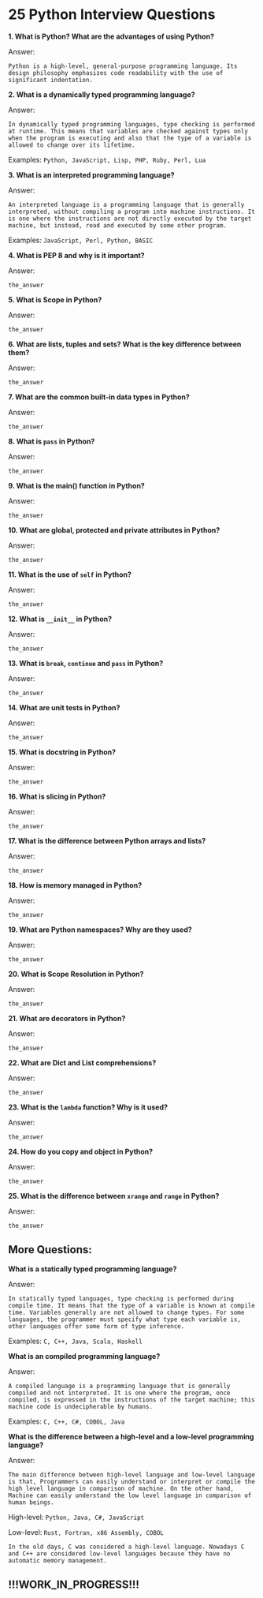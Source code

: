 # 25 Python Interview Questions

**1. What is Python? What are the advantages of using Python?**

Answer:

```Python is a high-level, general-purpose programming language. Its design philosophy emphasizes code readability with the use of significant indentation.```

**2. What is a dynamically typed programming language?**

Answer:

```In dynamically typed programming languages, type checking is performed at runtime. This means that variables are checked against types only when the program is executing and also that the type of a variable is allowed to change over its lifetime.```

Examples: ```Python, JavaScript, Lisp, PHP, Ruby, Perl, Lua```

**3. What is an interpreted programming language?**

Answer:

```An interpreted language is a programming language that is generally interpreted, without compiling a program into machine instructions. It is one where the instructions are not directly executed by the target machine, but instead, read and executed by some other program.```

Examples: ```JavaScript, Perl, Python, BASIC```

**4. What is PEP 8 and why is it important?**

Answer:

```the_answer```

**5. What is Scope in Python?**

Answer:

```the_answer```

**6. What are lists, tuples and sets? What is the key difference between them?**

Answer:

```the_answer```

**7. What are the common built-in data types in Python?**

Answer:

```the_answer```

**8. What is ```pass``` in Python?**

Answer:

```the_answer```

**9. What is the main() function in Python?**

Answer:

```the_answer```

**10. What are global, protected and private attributes in Python?**

Answer:

```the_answer```

**11. What is the use of ```self``` in Python?**

Answer:

```the_answer```

**12. What is ```__init__``` in Python?**

Answer:

```the_answer```

**13. What is ```break```, ```continue``` and ```pass``` in Python?**

Answer:

```the_answer```

**14. What are unit tests in Python?**

Answer:

```the_answer```

**15. What is docstring in Python?**

Answer:

```the_answer```

**16. What is slicing in Python?**

Answer:

```the_answer```

**17. What is the difference between Python arrays and lists?**

Answer:

```the_answer```

**18. How is memory managed in Python?**

Answer:

```the_answer```

**19. What are Python namespaces? Why are they used?**

Answer:

```the_answer```

**20. What is Scope Resolution in Python?**

Answer:

```the_answer```

**21. What are decorators in Python?**

Answer:

```the_answer```

**22. What are Dict and List comprehensions?**

Answer:

```the_answer```

**23. What is the ```lambda``` function? Why is it used?**

Answer:

```the_answer```

**24. How do you copy and object in Python?**

Answer:

```the_answer```

**25. What is the difference between ```xrange``` and ```range``` in Python?**

Answer:

```the_answer```

## More Questions:

**What is a statically typed programming language?**

Answer:

```In statically typed languages, type checking is performed during compile time. It means that the type of a variable is known at compile time. Variables generally are not allowed to change types. For some languages, the programmer must specify what type each variable is, other languages offer some form of type inference.```

Examples: ```C, C++, Java, Scala, Haskell```

**What is an compiled programming language?**

Answer:

```A compiled language is a programming language that is generally compiled and not interpreted. It is one where the program, once compiled, is expressed in the instructions of the target machine; this machine code is undecipherable by humans.```

Examples: ```C, C++, C#, COBOL, Java```

**What is the difference between a high-level and a low-level programming language?**

Answer:

```The main difference between high-level language and low-level language is that, Programmers can easily understand or interpret or compile the high level language in comparison of machine. On the other hand, Machine can easily understand the low level language in comparison of human beings.```

High-level: ```Python, Java, C#, JavaScript```

Low-level: ```Rust, Fortran, x86 Assembly, COBOL```

```In the old days, C was considered a high-level language. Nowadays C and C++ are considered low-level languages because they have no automatic memory management.```


## !!!WORK_IN_PROGRESS!!!
